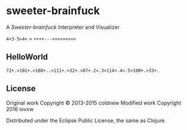# sweeter-brainfuck

A *Sweeter-brainfuck* Interpreter and Visualizer

`4+3-5>4<` = `++++--->>>>><<<<`

## HelloWorld

```brainfuck
72+.>101+.>108+..>111+.>32+.>87+.2<.3>114+.4<.5>100+.>33+.
```

## License

Original work Copyright © 2013-2015 coldnew
Modified work Copyright 2016 iovxw

Distributed under the Eclipse Public License, the same as Clojure.
